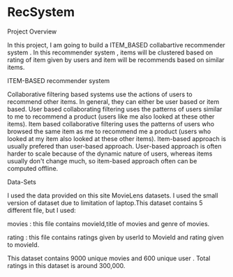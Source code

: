 # RecSystem

Project Overview

In this project, I am going to build a ITEM_BASED collabartive recommender system . In this recommender system , items will be clustered based on rating of item given by users and item will be recommends based on similar items.

ITEM-BASED recommender system

Collaborative filtering based systems use the actions of users to recommend other items. In general, they can either be user based or item based. User based collaborating filtering uses the patterns of users similar to me to recommend a product (users like me also looked at these other items). Item based collaborative filtering uses the patterns of users who browsed the same item as me to recommend me a product (users who looked at my item also looked at these other items). Item-based approach is usually prefered than user-based approach. User-based approach is often harder to scale because of the dynamic nature of users, whereas items usually don't change much, so item-based approach often can be computed offline.

Data-Sets

I used the data provided on this site MovieLens datasets. I used the small version of dataset due to limitation of laptop.This dataset contains 5 different file, but I used:

movies : this file contains movieId,title of movies and genre of movies.

rating : this file contains ratings given by userId to MovieId and rating given to movieId.

This dataset contains 9000 unique movies and 600 unique user . Total ratings in this dataset is around 300,000.
